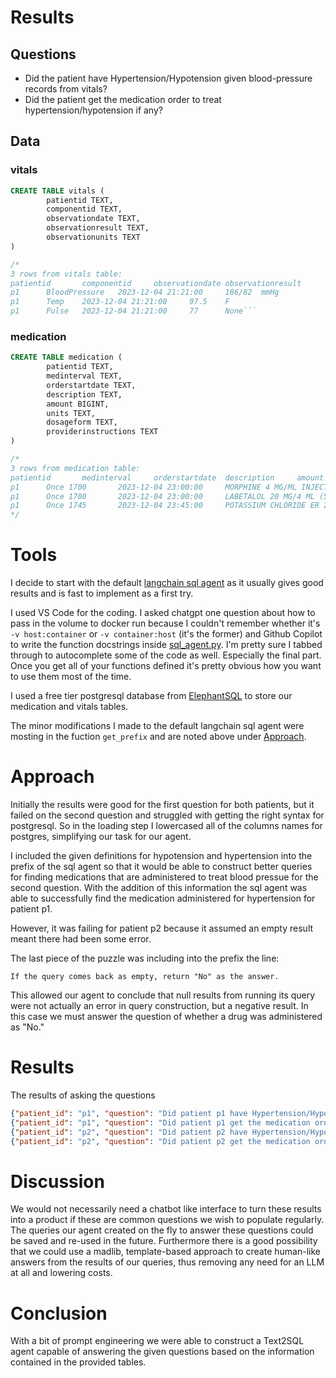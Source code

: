 # Results

## Questions
- Did the patient have Hypertension/Hypotension given blood-pressure records from vitals?
- Did the patient get the medication order to treat hypertension/hypotension if any?

## Data
### vitals
```sql
CREATE TABLE vitals (
        patientid TEXT, 
        componentid TEXT, 
        observationdate TEXT, 
        observationresult TEXT, 
        observationunits TEXT
)

/*
3 rows from vitals table:
patientid       componentid     observationdate observationresult       observationunits
p1      BloodPressure   2023-12-04 21:21:00     186/82  mmHg
p1      Temp    2023-12-04 21:21:00     97.5    F
p1      Pulse   2023-12-04 21:21:00     77      None```
```
### medication
```sql
CREATE TABLE medication (
        patientid TEXT, 
        medinterval TEXT, 
        orderstartdate TEXT, 
        description TEXT, 
        amount BIGINT, 
        units TEXT, 
        dosageform TEXT, 
        providerinstructions TEXT
)

/*
3 rows from medication table:
patientid       medinterval     orderstartdate  description     amount  units   dosageform      providerinstructions
p1      Once 1700       2023-12-04 23:00:00     MORPHINE 4 MG/ML INJECTION SYRINGE WRAPPER      4       mg      IV      StatIf both oral and IV options are ordered for same pain level, administer IV if patient not able t
p1      Once 1700       2023-12-04 23:00:00     LABETALOL 20 MG/4 ML (5 MG/ML) INTRAVENOUS SYRINGE      10      mg      IV      Administer if Systolic BP GREATER than 160
p1      Once 1745       2023-12-04 23:45:00     POTASSIUM CHLORIDE ER 20 MEQ TABLET,EXTENDED RELEASE(PART/CRYST)        40      mEq     oral      Do not crush, split, or chew.
*/
```



# Tools

I decide to start with the default [langchain sql agent](https://python.langchain.com/docs/integrations/toolkits/sql_database) as it usually gives good results and is fast to implement as a first try.

I used VS Code for the coding. I asked chatgpt one question about how to pass in the volume to docker run because I couldn't remember whether it's `-v host:container` or `-v container:host` (it's the former) and Github Copilot to write the function docstrings inside [sql_agent.py](./sql_agent.py). I'm pretty sure I tabbed through to autocomplete some of the code as well. Especially the final part. Once you get all of your functions defined it's pretty obvious how you want to use them most of the time.


I used a free tier postgresql database from [ElephantSQL](https://elephantsql.com) to store our medication and vitals tables.

The minor modifications I made to the default langchain sql agent were mosting in the fuction `get_prefix` and are noted above under [Approach](#approach).

# Approach
Initially the results were good for the first question for both patients, but it failed on the second question and struggled with getting the right syntax for postgresql. So in the loading step I lowercased all of the columns names for postgres, simplifying our task for our agent.

I included the given definitions for hypotension and hypertension into the prefix of the sql agent so that it would be able to construct better queries for finding medications that are administered to treat blood pressue for the second question. With the addition of this information the sql agent was able to successfully find the medication administered for hypertension for patient p1. 

However, it was failing for patient p2 because it assumed an empty result meant there had been some error.

The last piece of the puzzle was including into the prefix the line:
```
If the query comes back as empty, return "No" as the answer.
```
This allowed our agent to conclude that null results from running its query were not actually an error in query construction, but a negative result. In this case we must answer the question of whether a drug was administered as "No."




# Results
The results of asking the questions
```json
{"patient_id": "p1", "question": "Did patient p1 have Hypertension/Hypotension given blood-pressure records from vitals?", "answer": "Yes, patient p1 had Hypertension given the blood pressure record of 186/82 mmHg."}
{"patient_id": "p1", "question": "Did patient p1 get the medication order to treat hypertension/hypotension if any?", "answer": "Yes, patient p1 did receive a medication order for treating hypertension. The medication prescribed was LABETALOL, with instructions to administer if the systolic blood pressure is greater than 160 mmHg."}
{"patient_id": "p2", "question": "Did patient p2 have Hypertension/Hypotension given blood-pressure records from vitals?", "answer": "Patient p2 had hypotension based on a blood pressure reading of 68/41 mmHg. Another reading of 108/63 mmHg was within the normal range."}
{"patient_id": "p2", "question": "Did patient p2 get the medication order to treat hypertension/hypotension if any?", "answer": "No, patient p2 did not get a medication order to treat hypertension/hypotension."}
```

# Discussion
We would not necessarily need a chatbot like interface to turn these results into a product if these are common questions we wish to populate regularly. The queries our agent created on the fly to answer these questions could be saved and re-used in the future. Furthermore there is a good possibility that we could use a madlib, template-based approach to create human-like answers from the results of our queries, thus removing any need for an LLM at all and lowering costs.

# Conclusion
With a bit of prompt engineering we were able to construct a Text2SQL agent capable of answering the given questions based on the information contained in the provided tables.